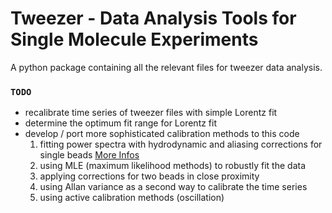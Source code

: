 # Tweezer - Data Analysis Tools for Single Molecule Experiments

A python package containing all the relevant files for tweezer data analysis.

### `TODO`

* recalibrate time series of tweezer files with simple Lorentz fit
* determine the optimum fit range for Lorentz fit
* develop / port more sophisticated calibration methods to this code
    1. fitting power spectra with hydrodynamic and aliasing corrections for single beads [More Infos](https://bitbucket.org/majahn/tweezer/issue/5/fit-power-spectra-with-lorentzian-with)
    2. using MLE (maximum likelihood methods) to robustly fit the data
    3. applying corrections for two beads in close proximity
    4. using Allan variance as a second way to calibrate the time series
    5. using active calibration methods (oscillation)